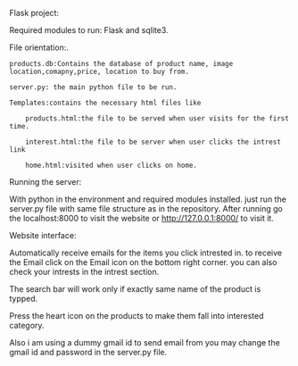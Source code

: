 Flask project:

Required modules to run: Flask and sqlite3.

File orientation:.

    products.db:Contains the database of product name, image location,comapny,price, location to buy from.
  
    server.py: the main python file to be run.
  
    Templates:contains the necessary html files like
  
        products.html:the file to be served when user visits for the first time.
    
        interest.html:the file to be server when user clicks the intrest link
    
        home.html:visited when user clicks on home.
    
Running the server:

  With python in the environment and required modules installed. just run the server.py file with same file structure as in the 
  repository. After running go the localhost:8000 to visit the website or http://127.0.0.1:8000/ to visit it.
  
Website interface:

  Automatically receive emails for the items you click intrested in. to receive the Email click on the Email icon on the bottom 
  right corner. you can also check your intrests in the intrest section.
  
  The search bar will work only if exactly same name of the product is typped.
  
  Press the heart icon on the products to make them fall into interested category.
  
  Also i am using a dummy gmail id to send email from you may change the gmail id and password in the server.py file.
